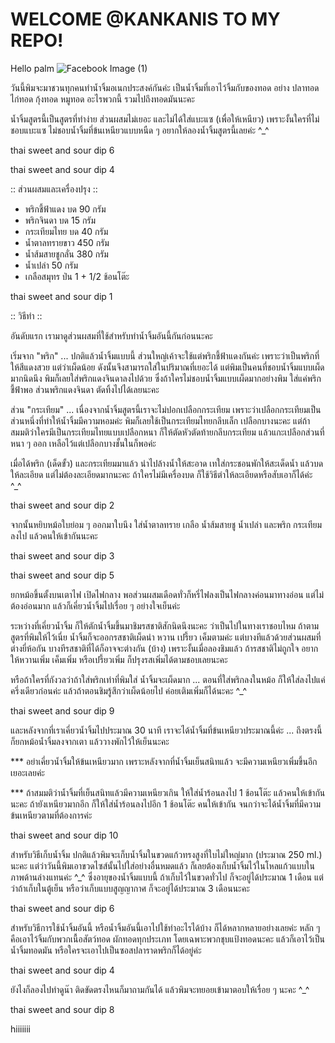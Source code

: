 # WELCOME @KANKANIS TO MY REPO!
Hello palm 
![Facebook Image (1)](https://github.com/user-attachments/assets/cc72cb35-fa0e-4f8f-a639-9bdd6594ada2)

วันนี้พิมจะมาชวนทุกคนทำน้ำจิ้มอเนกประสงค์กันค่ะ  เป็นน้ำจิ้มที่เอาไว้จิ้มกับของทอด อย่าง ปลาทอด ไก่ทอด กุ้งทอด หมูทอด  อะไรพวกนี้ รวมไปถึงทอดมันนะคะ   

น้ำจิ้มสูตรนี้เป็นสูตรที่ทำง่าย  ส่วนผสมไม่เยอะ  และไม่ได้ใส่แบะแซ (เพื่อให้เหนียว)  เพราะงั้นใครที่ไม่ชอบแบะแซ   ไม่ชอบน้ำจิ้มที่ข้นเหนียวแบบหนืด ๆ อยากให้ลองน้ำจิ้มสูตรนี้เลยค่ะ ^_^

thai sweet and sour dip 6

thai sweet and sour dip 4

:: ส่วนผสมและเครื่องปรุง ::

- พริกชี้ฟ้าแดง บด 90 กรัม
- พริกจินดา บด 15 กรัม
- กระเทียมไทย บด 40 กรัม
- น้ำตาลทรายขาว 450 กรัม
- น้ำส้มสายชูกลั่น 380 กรัม
- น้ำเปล่า 50 กรัม
- เกลือสมุทร ป่น 1 + 1/2 ช้อนโต๊ะ  

thai sweet and sour dip 1

:: วิธีทำ ::

อันดับแรก เรามาดูส่วนผสมที่ใช้สำหรับทำน้ำจิ้มอันนี้กันก่อนนะคะ 

เริ่มจาก "พริก" ... ปกติแล้วน้ำจิ้มแบบนี้ ส่วนใหญ่เค้าจะใช้แต่พริกชี้ฟ้าแดงกันค่ะ เพราะว่าเป็นพริกที่ให้สีแดงสวย แต่ว่าเผ็ดน้อย ดังนั้นจึงสามารถใส่ในปริมาณที่เยอะได้  แต่พิมเป็นคนที่ชอบน้ำจิ้มแบบเผ็ดมากนิดนึง  พิมก็เลยใส่พริกแดงจินดาลงไปด้วย  ซึ่งถ้าใครไม่ชอบน้ำจิ้มแบบเผ็ดมากอย่างพิม  ใส่แค่พริกชี้ฟ้าพอ ส่วนพริกแดงจินดา ตัดทิ้งไปได้เลยนะคะ 

ส่วน "กระเทียม" ... เนื่องจากน้ำจิ้มสูตรนี้เราจะไม่ปอกเปลือกกระเทียม เพราะว่าเปลือกกระเทียมเป็นส่วนหนึ่งที่ทำให้น้ำจิ้มมีความหอมค่ะ   พิมก็เลยใช้เป็นกระเทียมไทยกลีบเล็ก เปลือกบางนะคะ   แต่ถ้าสมมติว่าใครมีเป็นกระเทียมไทยแบบเปลือกหนา  ก็ให้ตัดหัวตัดท้ายกลีบกระเทียม แล้วแกะเปลือกส่วนที่หนา ๆ ออก เหลือไว้แต่เปลือกบางชั้นในก็พอค่ะ 

เมื่อได้พริก (เด็ดขั้ว)  และกระเทียมมาแล้ว  นำไปล้างน้ำให้สะอาด  เทใส่กระชอนพักให้สะเด็ดน้ำ  แล้วบดให้ละเอียด  แต่ไม่ต้องละเอียดมากนะคะ  ถ้าใครไม่มีเครื่องบด  ก็ใช้วิธีตำให้ละเอียดหรือสับเอาก็ได้ค่ะ  ^_^ 

thai sweet and sour dip 2

 จากนั้นหยิบหม้อใบย่อม ๆ ออกมาใบนึง  ใส่น้ำตาลทราย เกลือ น้ำส้มสายชู น้ำเปล่า และพริก กระเทียมลงไป   แล้วคนให้เข้ากันนะคะ  

thai sweet and sour dip 3

thai sweet and sour dip 5

ยกหม้อขึ้นตั้งบนเตาไฟ เปิดไฟกลาง  พอส่วนผสมเดือดทั่วก็หรี่ไฟลงเป็นไฟกลางค่อนมาทางอ่อน แต่ไม่ต้องอ่อนมาก    แล้วก็เคี่ยวน้ำจิ้มไปเรื่อย ๆ อย่างใจเย็นค่ะ 

ระหว่างที่เคี่ยวน้ำจิ้ม ก็ให้ตักน้ำจิ้มขึ้นมาชิมรสชาติสักนิดนึงนะคะ ว่าเป็นไปในทางเราชอบไหม  ถ้าตามสูตรที่พิมให้ไว้เนี่ย น้ำจิ้มก็จะออกรสชาติเผ็ดนำ  หวาน เปรี้ยว เค็มตามค่ะ    แต่บางทีแล้วด้วยส่วนผสมที่ต่างยี่ห้อกัน  บางทีรสชาติที่ได้ก็อาจจะต่างกัน  (บ้าง)  เพราะงั้นเมื่อลองชิมแล้ว ถ้ารสชาติไม่ถูกใจ อยากให้หวานเพิ่ม เค็มเพิ่ม หรือเปรี้ยวเพิ่ม  ก็ปรุงรสเพิ่มได้ตามชอบเลยนะคะ

หรือถ้าใครที่กังวลว่าถ้าใส่พริกเท่าที่พิมใส่  น้ำจิ้มจะเผ็ดมาก  ... ตอนที่ใส่พริกลงในหม้อ ก็ให้ใส่ลงไปแค่ครึ่งเดียวก่อนค่ะ    แล้วถ้าตอนชิมรู้สึกว่าเผ็ดน้อยไป ค่อยเติมเพิ่มก็ได้นะคะ   ^_^

thai sweet and sour dip 9

และหลังจากที่เราเคี่ยวน้ำจิ้มไปประมาณ 30 นาที เราจะได้น้ำจิ้มที่ข้นเหนียวประมาณนี้ค่ะ  ...  ถึงตรงนี้ก็ยกหม้อน้ำจิ้มลงจากเตา แล้ววางพักไว้ให้เย็นนะคะ  

*** อย่าเคี่ยวน้ำจิ้มให้ข้นเหนียวมาก  เพราะหลังจากที่น้ำจิ้มเย็นสนิทแล้ว  จะมีความเหนียวเพิ่มขึ้นอีกเยอะเลยค่ะ   

*** ถ้าสมมติว่าน้ำจิ้มที่เย็นสนิทแล้วมีความเหนียวเกิน ให้ใส่น้ำร้อนลงไป 1 ช้อนโต๊ะ  แล้วคนให้เข้ากันนะคะ   ถ้ายังเหนียวมากอีก ก็ให้ใส่น้ำร้อนลงไปอีก 1 ช้อนโต๊ะ คนให้เข้ากัน  จนกว่าจะได้น้ำจิ้มที่มีความข้นเหนียวตามที่ต้องการค่ะ 

thai sweet and sour dip 10

สำหรับวิธีเก็บน้ำจิ้ม  ปกติแล้วพิมจะเก็บน้ำจิ้มในขวดแก้วทรงสูงที่ใบไม่ใหญ่มาก  (ประมาณ 250 ml.)  นะคะ   แต่ว่าวันนี้พิมเอาขวดไซส์นั้นไปใส่อย่างอื่นหมดแล้ว  ก็เลยต้องเก็บน้ำจิ้มไว้ในโหลแก้วแบบในภาพด้านล่างแทนค่ะ  ^_^   ซึ่งอายุของน้ำจิ้มแบบนี้ ถ้าเก็บไว้ในขวดทั่วไป  ก็จะอยู่ได้ประมาณ 1 เดือน  แต่ว่าถ้าเก็บในตู้เย็น หรือว่าเก็บแบบสูญญากาศ ก็จะอยู่ได้ประมาณ 3 เดือนนะคะ

thai sweet and sour dip 6

สำหรับวิธีการใช้น้ำจิ้มอันนี้ หรือน้ำจิ้มอันนี้เอาไปใช้ทำอะไรได้บ้าง   ก็ได้หลากหลายอย่างเลยค่ะ หลัก ๆ คือเอาไว้จิ้มกับพวกเนื้อสัตว์ทอด  ผักทอดทุกประเภท โดยเฉพาะพวกชุบแป้งทอดนะคะ  แล้วก็เอาไว้เป็นน้ำจิ้มทอดมัน  หรือใครจะเอาไปเป็นซอสปลาราดพริกก็ได้อยู่ค่ะ 

thai sweet and sour dip 4

  ยังไงก็ลองไปทำดูน๊า  ติดขัดตรงไหนก็มาถามกันได้ แล้วพิมจะทยอยเข้ามาตอบให้เรื่อย ๆ นะคะ ^_^

thai sweet and sour dip 8

hiiiiiii

